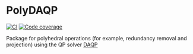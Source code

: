 # PolyDAQP 
[![CI](https://github.com/darnstrom/PolyDAQP.jl/workflows/CI/badge.svg)](https://github.com/darnstrom/PolyDAQP.jl/actions)
[![Code coverage](http://codecov.io/gh/darnstrom/PolyDAQP.jl/graphs/badge.svg)](http://codecov.io/github/darnstrom/PolyDAQP.jl)

Package for polyhedral operations (for example, redundancy removal and projection) using the QP solver [DAQP](https://github.com/darnstrom/daqp) 
